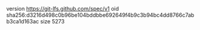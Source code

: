 version https://git-lfs.github.com/spec/v1
oid sha256:d3216d498c0b96be104bddbbe692649f4b9c3b94bc4dd8766c7abb3ca1d163ac
size 5273
